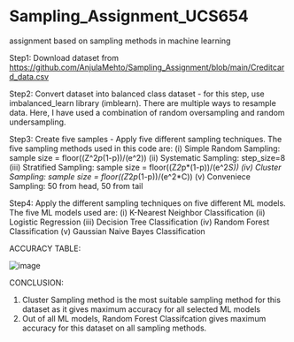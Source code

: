 # Sampling_Assignment_UCS654
assignment based on sampling methods in machine learning


Step1: Download dataset from https://github.com/AnjulaMehto/Sampling_Assignment/blob/main/Creditcard_data.csv

Step2: Convert dataset into balanced class dataset - for this step, use imbalanced_learn library (imblearn). There are multiple ways to resample data. Here, I have used a combination of random oversampling and random undersampling.

Step3: Create five samples - Apply five different sampling techniques.
The five sampling methods used in this code are:
  (i) Simple Random Sampling: sample size = floor((Z^2*p*(1-p))/(e^2))
  (ii) Systematic Sampling: step_size=8
  (iii) Stratified Sampling: sample size = floor((Z*2*p*(1-p))/(e^2*S))
  (iv) Cluster Sampling: sample size = floor((Z*2*p*(1-p))/(e^2*C))
  (v) Conveniece Sampling: 50 from head, 50 from tail
  
  Step4: Apply the different sampling techniques on five different ML models.
  The five ML models used are:
    (i) K-Nearest Neighbor Classification
    (ii) Logistic Regression
    (iii) Decision Tree Classification
    (iv) Random Forest Classification
    (v) Gaussian Naive Bayes Classification
    
ACCURACY TABLE:

![image](https://user-images.githubusercontent.com/100083614/219969816-8fa87f2d-980a-4928-a344-3fff31ccc490.png)

CONCLUSION:
1. Cluster Sampling method is the most suitable sampling method for this dataset as it gives maximum accuracy for all selected ML models
2. Out of all ML models, Random Forest Classifcation gives maximum accuracy for this dataset on all sampling methods.
